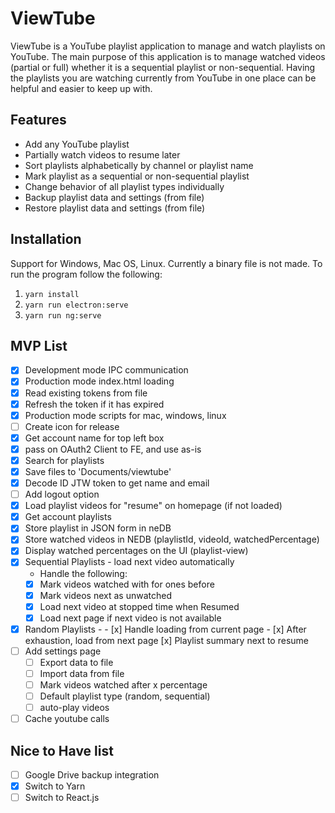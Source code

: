 # ViewTube

ViewTube is a YouTube playlist application to manage and watch playlists on YouTube. The main purpose of this application is to manage watched videos (partial or full) whether it is a sequential playlist or non-sequential. Having the playlists you are watching currently from YouTube in one place can be helpful and easier to keep up with.

## Features

- Add any YouTube playlist
- Partially watch videos to resume later
- Sort playlists alphabetically by channel or playlist name
- Mark playlist as a sequential or non-sequential playlist
- Change behavior of all playlist types individually
- Backup playlist data and settings (from file)
- Restore playlist data and settings (from file)

## Installation

Support for Windows, Mac OS, Linux. Currently a binary file is not made.
To run the program follow the following:

1. `yarn install`
1. `yarn run electron:serve`
1. `yarn run ng:serve`

## MVP List

- [x] Development mode IPC communication
- [x] Production mode index.html loading
- [x] Read existing tokens from file
- [x] Refresh the token if it has expired
- [x] Production mode scripts for mac, windows, linux
- [ ] Create icon for release
- [x] Get account name for top left box
- [x] pass on OAuth2 Client to FE, and use as-is
- [x] Search for playlists
- [x] Save files to 'Documents/viewtube'
- [x] Decode ID JTW token to get name and email
- [ ] Add logout option
- [x] Load playlist videos for "resume" on homepage (if not loaded)
- [x] Get account playlists
- [x] Store playlist in JSON form in neDB
- [x] Store watched videos in NEDB (playlistId, videoId, watchedPercentage)
- [x] Display watched percentages on the UI (playlist-view)
- [x] Sequential Playlists - load next video automatically
  - Handle the following:
  - [x] Mark videos watched with for ones before
  - [x] Mark videos next as unwatched
  - [x] Load next video at stopped time when Resumed
  - [x] Load next page if next video is not available
- [x] Random Playlists - - [x] Handle loading from current page - [x] After exhaustion, load from next page
      [x] Playlist summary next to resume
- [ ] Add settings page
  - [ ] Export data to file
  - [ ] Import data from file
  - [ ] Mark videos watched after x percentage
  - [ ] Default playlist type (random, sequential)
  - [ ] auto-play videos
- [ ] Cache youtube calls

## Nice to Have list

- [ ] Google Drive backup integration
- [x] Switch to Yarn
- [ ] Switch to React.js

